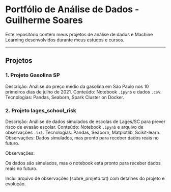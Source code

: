 # Portfólio de Análise de Dados - Guilherme Soares

Este repositório contém meus projetos de análise de dados e Machine Learning desenvolvidos
durante meus estudos e cursos.

---

## Projetos

### 1. Projeto Gasolina SP
Descrição: Análise do preço médio da gasolina em São Paulo nos 10 primeiros dias de julho de 2021.
Conteúdo: Notebook `.ipynb` e dados `.csv`.
Tecnologias: Pandas, Seaborn, Spark Cluster on Docker.

### 2. Projeto lages_school_risk
Descrição: Análise de dados simulados de escolas de Lages/SC para prever risco de evasão escolar.
Conteúdo: Notebook `.ipynb` e arquivo de observações `.txt`.
Tecnologias: Pandas, Seaborn, Matplotlib, Scikit-learn.
Observações: Dados simulados, mas pronto para receber dados reais no futuro.

Observações:

Os dados são simulados, mas o notebook está pronto para receber dados reais no futuro.

Inclui arquivo de observações (sobre_projeto.txt) com detalhes do projeto e evolução.
